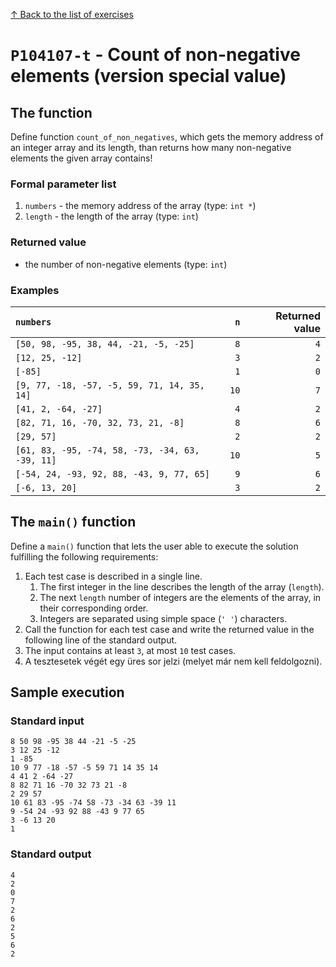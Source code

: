 
[↑ Back to the list of exercises](./README.md)

# `P104107-t` - Count of non-negative elements (version special value)

## The function

Define function `count_of_non_negatives`, which gets the memory address of an integer array and its length, than returns how many non-negative elements the given array contains!

### Formal parameter list
         
1. `numbers` - the memory address of the array (type: `int *`)
1. `length` - the length of the array (type: `int`)


### Returned value

* the number of non-negative elements (type: `int`)

### Examples

| `numbers` | `n` | Returned value | 
| :--- | ---: | ---: | 
| `[50, 98, -95, 38, 44, -21, -5, -25]` | `8` | `4` |
| `[12, 25, -12]` | `3` | `2` |
| `[-85]` | `1` | `0` |
| `[9, 77, -18, -57, -5, 59, 71, 14, 35, 14]` | `10` | `7` |
| `[41, 2, -64, -27]` | `4` | `2` |
| `[82, 71, 16, -70, 32, 73, 21, -8]` | `8` | `6` |
| `[29, 57]` | `2` | `2` |
| `[61, 83, -95, -74, 58, -73, -34, 63, -39, 11]` | `10` | `5` |
| `[-54, 24, -93, 92, 88, -43, 9, 77, 65]` | `9` | `6` |
| `[-6, 13, 20]` | `3` | `2` |

## The `main()` function

Define a `main()` function that lets the user able to execute the solution fulfilling the following requirements:

1. Each test case is described in a single line.
    1. The first integer in the line describes the length of the array (`length`).
    1. The next `length` number of integers are the elements of the array, in their corresponding order.
    1. Integers are separated using simple space (`' '`) characters.
1. Call the function for each test case and write the returned value in the following line of the standard output.
1. The input contains at least `3`, at most `10` test cases.
1. A tesztesetek végét egy üres sor jelzi (melyet már nem kell feldolgozni).

## Sample execution

### Standard input

```
8 50 98 -95 38 44 -21 -5 -25
3 12 25 -12
1 -85
10 9 77 -18 -57 -5 59 71 14 35 14
4 41 2 -64 -27
8 82 71 16 -70 32 73 21 -8
2 29 57
10 61 83 -95 -74 58 -73 -34 63 -39 11
9 -54 24 -93 92 88 -43 9 77 65
3 -6 13 20
1 
```

### Standard output

```
4
2
0
7
2
6
2
5
6
2
```